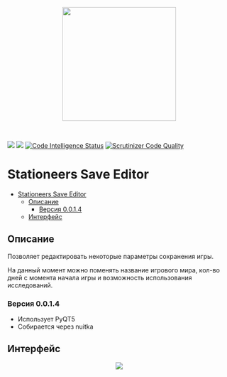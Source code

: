 <p align = "center">
<img src="https://i.imgur.com/DWfMCT7.png" width="256" height="256">
</p>

<br>

![](https://img.shields.io/github/downloads/intervisionlord/stationeers_save_editor/total)
![](https://img.shields.io/github/license/intervisionlord/stationeers_save_editor)
[![Code Intelligence Status](https://scrutinizer-ci.com/g/intervisionlord/stationeers_save_editor/badges/code-intelligence.svg?b=master)](https://scrutinizer-ci.com/code-intelligence)
[![Scrutinizer Code Quality](https://scrutinizer-ci.com/g/intervisionlord/stationeers_save_editor/badges/quality-score.png?b=master)](https://scrutinizer-ci.com/g/intervisionlord/stationeers_save_editor/?branch=master)

# Stationeers Save Editor
- [Stationeers Save Editor](#stationeers-save-editor)
  - [Описание](#описание)
    - [Версия 0.0.1.4](#версия-0014)
  - [Интерфейс](#интерфейс)

## Описание
Позволяет редактировать некоторые параметры сохранения игры.

На данный момент можно поменять название игрового мира, кол-во дней с момента начала игры и возможность использования исследований.

### Версия 0.0.1.4
 * Использует PyQT5
 * Собирается через nuitka

## Интерфейс
<center>
<img src = "https://i.imgur.com/KDF3Ztf.png">
</center>